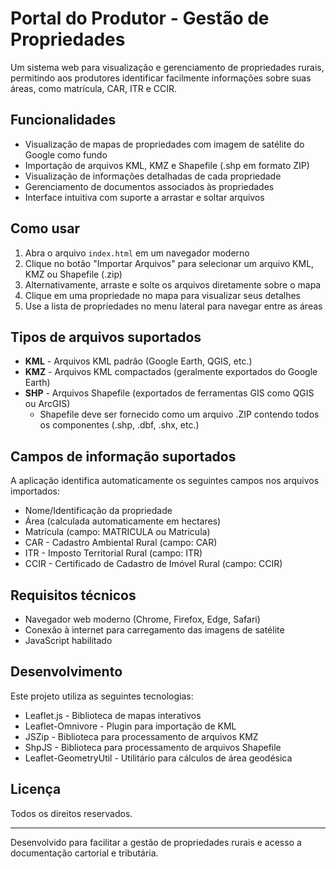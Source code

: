 # Portal do Produtor - Gestão de Propriedades

Um sistema web para visualização e gerenciamento de propriedades rurais, permitindo aos produtores identificar facilmente informações sobre suas áreas, como matrícula, CAR, ITR e CCIR.

## Funcionalidades

- Visualização de mapas de propriedades com imagem de satélite do Google como fundo
- Importação de arquivos KML, KMZ e Shapefile (.shp em formato ZIP)
- Visualização de informações detalhadas de cada propriedade
- Gerenciamento de documentos associados às propriedades
- Interface intuitiva com suporte a arrastar e soltar arquivos

## Como usar

1. Abra o arquivo `index.html` em um navegador moderno
2. Clique no botão "Importar Arquivos" para selecionar um arquivo KML, KMZ ou Shapefile (.zip)
3. Alternativamente, arraste e solte os arquivos diretamente sobre o mapa
4. Clique em uma propriedade no mapa para visualizar seus detalhes
5. Use a lista de propriedades no menu lateral para navegar entre as áreas

## Tipos de arquivos suportados

- **KML** - Arquivos KML padrão (Google Earth, QGIS, etc.)
- **KMZ** - Arquivos KML compactados (geralmente exportados do Google Earth)
- **SHP** - Arquivos Shapefile (exportados de ferramentas GIS como QGIS ou ArcGIS)
  - Shapefile deve ser fornecido como um arquivo .ZIP contendo todos os componentes (.shp, .dbf, .shx, etc.)

## Campos de informação suportados

A aplicação identifica automaticamente os seguintes campos nos arquivos importados:

- Nome/Identificação da propriedade
- Área (calculada automaticamente em hectares)
- Matrícula (campo: MATRICULA ou Matricula)
- CAR - Cadastro Ambiental Rural (campo: CAR)
- ITR - Imposto Territorial Rural (campo: ITR)
- CCIR - Certificado de Cadastro de Imóvel Rural (campo: CCIR)

## Requisitos técnicos

- Navegador web moderno (Chrome, Firefox, Edge, Safari)
- Conexão à internet para carregamento das imagens de satélite
- JavaScript habilitado

## Desenvolvimento

Este projeto utiliza as seguintes tecnologias:

- Leaflet.js - Biblioteca de mapas interativos
- Leaflet-Omnivore - Plugin para importação de KML
- JSZip - Biblioteca para processamento de arquivos KMZ
- ShpJS - Biblioteca para processamento de arquivos Shapefile
- Leaflet-GeometryUtil - Utilitário para cálculos de área geodésica

## Licença

Todos os direitos reservados.

---

Desenvolvido para facilitar a gestão de propriedades rurais e acesso a documentação cartorial e tributária. 